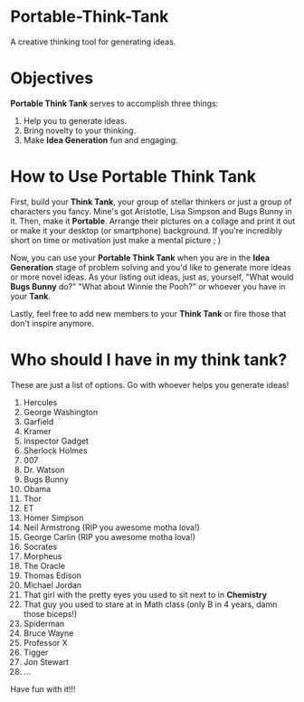 Portable-Think-Tank
===================

A creative thinking tool for generating ideas.

Objectives
==========

**Portable Think Tank** serves to accomplish three things:

1. Help you to generate ideas.
2. Bring novelty to your thinking.
3. Make **Idea Generation** fun and engaging.

How to Use Portable Think Tank
==============================

First, build your **Think Tank**, your group of stellar thinkers or just a group of characters you fancy. Mine's got Aristotle, Lisa Simpson and Bugs Bunny in it. Then, make it **Portable**. Arrange their pictures on a collage and print it out or make it your desktop (or smartphone) background. If you're incredibly short on time or motivation just make a mental picture ; )

Now, you can use your **Portable Think Tank** when you are in the **Idea Generation** stage of problem solving and you'd like to generate more ideas or more novel ideas. As your listing out ideas, just as, yourself, "What would **Bugs Bunny** do?" "What about Winnie the Pooh?" or whoever you have in your **Tank**.

Lastly, feel free to add new members to your **Think Tank** or fire those that don't inspire anymore.

Who should I have in my think tank?
===================================

These are just a list of options. Go with whoever helps you generate ideas!

1. Hercules
2. George Washington
3. Garfield
4. Kramer
5. Inspector Gadget
6. Sherlock Holmes
7. 007
8. Dr. Watson
9. Bugs Bunny
10. Obama
11. Thor
12. ET
13. Homer Simpson
14. Neil Armstrong (RIP you awesome motha lova!)
15. George Carlin (RIP you awesome motha lova!)
16. Socrates
17. Morpheus
18. The Oracle
19. Thomas Edison
20. Michael Jordan
21. That girl with the pretty eyes you used to sit next to in **Chemistry**
22. That guy you used to stare at in Math class (only B in 4 years, damn those biceps!)
23. Spiderman
24. Bruce Wayne
25. Professor X
26. Tigger
27. Jon Stewart
28. ...

Have fun with it!!!
